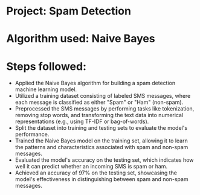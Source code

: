 # Project: Spam Detection
# Algorithm used: Naive Bayes
# Steps followed:

* Applied the Naive Bayes algorithm for building a spam detection machine learning model.
* Utilized a training dataset consisting of labeled SMS messages, where each message is classified as either "Spam" or "Ham" (non-spam).
* Preprocessed the SMS messages by performing tasks like tokenization, removing stop words, and transforming the text data into numerical representations (e.g., using TF-IDF or bag-of-words).
* Split the dataset into training and testing sets to evaluate the model's performance.
* Trained the Naive Bayes model on the training set, allowing it to learn the patterns and characteristics associated with spam and non-spam messages.
* Evaluated the model's accuracy on the testing set, which indicates how well it can predict whether an incoming SMS is spam or ham.
* Achieved an accuracy of 97% on the testing set, showcasing the model's effectiveness in distinguishing between spam and non-spam messages.
